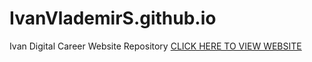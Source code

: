 # IvanVlademirS.github.io  
Ivan Digital Career Website Repository
[CLICK HERE TO VIEW WEBSITE](https://ivanvlademirs.github.io/)
